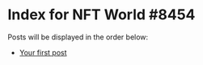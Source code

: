 # Index for NFT World #8454
Posts will be displayed in the order below:

- [Your first post](./001-first.md)

